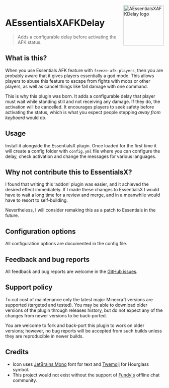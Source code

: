 <!-- MR-SKIP-START -->
<img src="https://rawcdn.githack.com/Brawaru/AEssentialsXAFKDelay/d538b10dda1e89a7f391013422efaf7692e9fa83/logo.jpg" align="right" width="128" height="128" alt="AEssentialsXAFKDelay logo">
<!-- MR-SKIP-END -->

# AEssentialsXAFKDelay

> Adds a configurable delay before activating the AFK status.

## What is this?

When you use Essentials AFK feature with `freeze-afk-players`, then you are
probably aware that it gives players essentially a god mode. This allows players
to abuse this feature to escape from fights with mobs or other players, as well
as cancel things like fall damage with one command.

This is why this plugin was born. It adds a configurable delay that player must
wait while standing still and not receiving any damage. If they do, the
activation will be cancelled. It encourages players to seek safety before
activating the status, which is what you expect people stepping _away from
keyboard_ would do.

## Usage

Install it alongside the EssentialsX plugin. Once loaded for the first time it
will create a config folder with `config.yml` file where you can configure the
delay, check activation and change the messages for various languages.

## Why not contribute this to EssentialsX?

I found that writing this ‘addon’ plugin was easier, and it achieved the desired
effect immediately. If I made these changes to EssentialsX I would have to wait
a long time for a review and merge, and in a meanwhile would have to resort to
self-building.

Nevertheless, I will consider remaking this as a patch to Essentials in the
future.

## Configuration options

All configuration options are documented in the config file.

## Feedback and bug reports

All feedback and bug reports are welcome in the [GitHub issues][issues].

[issues]: https://github.com/Brawaru/AEssentialsXAFKDelay/issues

## Support policy

To cut cost of maintenance only the latest major Minecraft versions are
supported (targeted and tested). You may be able to download older versions of
the plugin through releases history, but do not expect any of the changes from
newer versions to be back-ported.

You are welcome to fork and back-port this plugin to work on older versions;
however, no bug reports will be accepted from such builds unless they are
reproducible in newer builds.

## Credits

- Icon uses [JetBrains Mono][jb_mono] font for text and [Twemoji][twemoji] for
  Hourglass symbol.
- This project would not exist without the support of [Fundy's][fundy] offline
  chat community.

[jb_mono]: https://www.jetbrains.com/lp/mono/
[twemoji]: https://twemoji.twitter.com/
[fundy]: https://www.twitch.tv/fundy